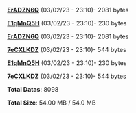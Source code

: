 [**ErADZN6Q**](/data/ErADZN6Q.txt) (03/02/23 - 23:10)- 2081 bytes

[**E1qMnQ5H**](/data/E1qMnQ5H.txt) (03/02/23 - 23:10)- 230 bytes

[**ErADZN6Q**](/data/ErADZN6Q.txt) (03/02/23 - 23:10)- 2081 bytes

[**7eCXLKDZ**](/data/7eCXLKDZ.txt) (03/02/23 - 23:10)- 544 bytes

[**E1qMnQ5H**](/data/E1qMnQ5H.txt) (03/02/23 - 23:10)- 230 bytes

[**7eCXLKDZ**](/data/7eCXLKDZ.txt) (03/02/23 - 23:10)- 544 bytes

**Total Datas**: 8098

**Total Size**: 54.00 MB / 54.0 MB